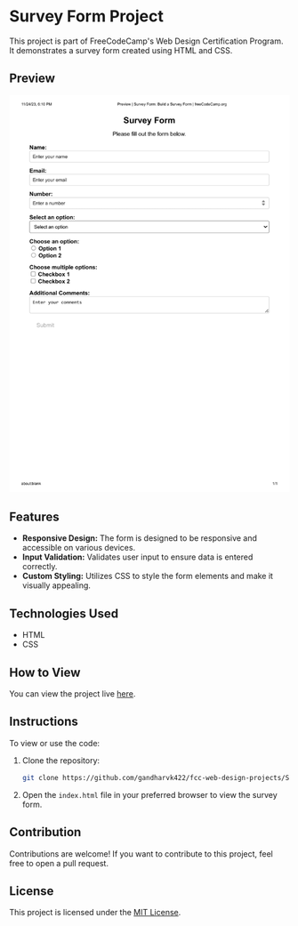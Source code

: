 # Survey Form Project

This project is part of FreeCodeCamp's Web Design Certification Program. It demonstrates a survey form created using HTML and CSS.

## Preview

![Survey Form Preview](Survey%20Form.png)

## Features

- **Responsive Design:** The form is designed to be responsive and accessible on various devices.
- **Input Validation:** Validates user input to ensure data is entered correctly.
- **Custom Styling:** Utilizes CSS to style the form elements and make it visually appealing.

## Technologies Used

- HTML
- CSS

## How to View

You can view the project live [here](https://www.freecodecamp.org/learn/2022/responsive-web-design/build-a-survey-form-project/build-a-survey-form).

## Instructions

To view or use the code:

1. Clone the repository:
   ```bash
   git clone https://github.com/gandharvk422/fcc-web-design-projects/Survey%20Form/
   ```

2. Open the `index.html` file in your preferred browser to view the survey form.

## Contribution

Contributions are welcome! If you want to contribute to this project, feel free to open a pull request.

## License

This project is licensed under the [MIT License](LICENSE).
